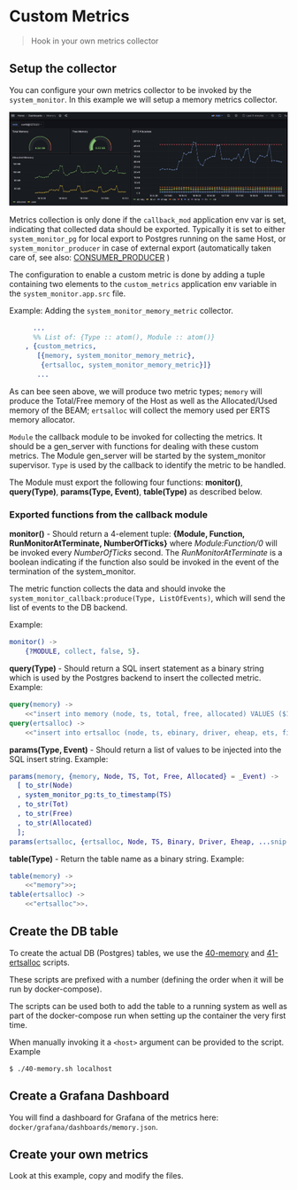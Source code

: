 # Custom Metrics
> Hook in your own metrics collector

## Setup the collector

You can configure your own metrics collector to
be invoked by the `system_monitor`. In this example
we will setup a memory metrics collector.

![Memory](doc/memory.png)

Metrics collection is only done if the `callback_mod` 
application env var is set, indicating that collected
data should be exported. Typically it is set to either
`system_monitor_pg` for local export to Postgres running
on the same Host, or `system_monitor_producer` in case of
external export (automatically taken care of,
see also: [CONSUMER_PRODUCER](CONSUMER_PRODUCER.md) )

The configuration to enable a custom metric is done
by adding a tuple containing two elements to 
the `custom_metrics` application env variable in the
`system_monitor.app.src` file.

Example: Adding the `system_monitor_memory_metric` collector.

```erlang
      ...
      %% List of: {Type :: atom(), Module :: atom()}
    , {custom_metrics,
       [{memory, system_monitor_memory_metric},
        {ertsalloc, system_monitor_memory_metric}]}
       ...
```

As can bee seen above, we will produce two metric types;
`memory` will produce the Total/Free memory of the Host
as well as the Allocated/Used memory of the BEAM;
`ertsalloc` will collect the memory used per ERTS
memory allocator.

`Module` the callback module to be invoked for collecting
the metrics. It should be a gen\_server with functions for
dealing with these custom metrics.
The Module gen\_server will be started by the system_monitor supervisor.
`Type` is used by the callback to identify the metric to be
handled.


The Module must export the following four functions:
__monitor()__, __query(Type)__,  __params(Type, Event)__,
__table(Type)__ as described below.

### Exported functions from the callback module

__monitor()__ - Should return a 4-element tuple:
__{Module, Function, RunMonitorAtTerminate, NumberOfTicks}__ where
_Module:Function/0_ will be invoked every _NumberOfTicks_ second.
The _RunMonitorAtTerminate_ is a boolean indicating if the function
also sould be invoked in the event of the termination of the system_monitor.

The metric function collects the data and should invoke the
`system_monitor_callback:produce(Type, ListOfEvents)`,
which will send the list of events to the DB backend.

Example:

```erlang
monitor() ->
    {?MODULE, collect, false, 5}.
```

__query(Type)__ - Should return a SQL insert statement as a binary string which
is used by the Postgres backend to insert the collected metric. Example:

```erlang
query(memory) ->
    <<"insert into memory (node, ts, total, free, allocated) VALUES ($1, $2, $3, $4, $5);">>;
query(ertsalloc) ->
    <<"insert into ertsalloc (node, ts, ebinary, driver, eheap, ets, fix, ...snip...
```

__params(Type, Event)__ - Should return a list of values to be injected
into the SQL insert string. Example:

```erlang
params(memory, {memory, Node, TS, Tot, Free, Allocated} = _Event) ->
  [ to_str(Node)
  , system_monitor_pg:ts_to_timestamp(TS)
  , to_str(Tot)
  , to_str(Free)
  , to_str(Allocated)
  ];
params(ertsalloc, {ertsalloc, Node, TS, Binary, Driver, Eheap, ...snip...
```

__table(Type)__ - Return the table name as a binary string. Example:

```erlang
table(memory) ->
    <<"memory">>;
table(ertsalloc) ->
    <<"ertsalloc">>.
```


## Create the DB table

To create the actual DB (Postgres) tables, we use the
[40-memory](docker/db/40-memory.sh)  and
[41-ertsalloc](docker/db/41-ertsalloc.sh)
scripts.

These scripts are prefixed with a number (defining
the order when it will be run by docker-compose).

The scripts can be used both to add the table to a running system
as well as part of the docker-compose run when setting up the
container the very first time.

When manually invoking it a `<host>` argument can be provided to 
the script. Example

```shell
$ ./40-memory.sh localhost
```

## Create a Grafana Dashboard

You will find a dashboard for Grafana of the metrics here:
`docker/grafana/dashboards/memory.json`.


## Create your own metrics

Look at this example, copy and modify the files.
